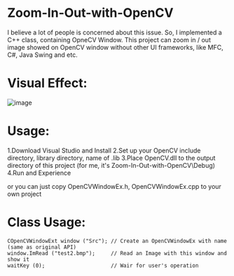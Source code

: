 # Zoom-In-Out-with-OpenCV

I believe a lot of people is concerned about this issue. So, I implemented a C++ class, containing OpneCV Window.
This project can zoom in / out image showed on OpenCV window without other UI frameworks, like MFC, C#, Java Swing and etc.

# Visual Effect:

![image](https://github.com/DennisLiu1993/Zoom-In-Out-with-OpenCV/blob/main/ZoomInOut.gif)

# Usage:

1.Download Visual Studio and Install
2.Set up your OpenCV include directory, library directory, name of .lib
3.Place OpenCV.dll to the output directory of this project (for me, it's Zoom-In-Out-with-OpenCV\\Debug)
4.Run and Experience

or you can just copy OpenCVWindowEx.h, OpenCVWindowEx.cpp to your own project

# Class Usage:

```
COpenCVWindowExt window ("Src"); // Create an OpenCVWindowEx with name (same as original API)
window.ImRead ("test2.bmp");     // Read an Image with this window and show it
waitKey (0);                     // Wair for user's operation
```
